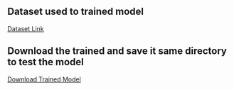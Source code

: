 ## Dataset used to trained model
[Dataset Link](https://data.mendeley.com/datasets/fwhytt5mzd/2)
## Download the trained and save it same directory to test the model
[Download Trained Model](https://colab.research.google.com/drive/16HClHRm6tno8quigjZBRCFCFrwZOY70E)